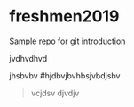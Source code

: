 # freshmen2019
Sample repo for git introduction


jvdhvdhvd

jhsbvbv
#hjdbvjbvhbsjvbdjsbv
>vcjdsv
>djvdjv
